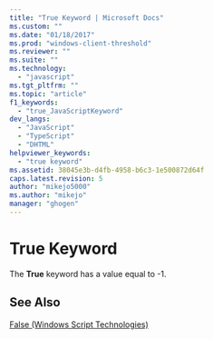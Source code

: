 ```yaml
---
title: "True Keyword | Microsoft Docs"
ms.custom: ""
ms.date: "01/18/2017"
ms.prod: "windows-client-threshold"
ms.reviewer: ""
ms.suite: ""
ms.technology: 
  - "javascript"
ms.tgt_pltfrm: ""
ms.topic: "article"
f1_keywords: 
  - "true_JavaScriptKeyword"
dev_langs: 
  - "JavaScript"
  - "TypeScript"
  - "DHTML"
helpviewer_keywords: 
  - "true keyword"
ms.assetid: 38045e3b-d4fb-4958-b6c3-1e500872d64f
caps.latest.revision: 5
author: "mikejo5000"
ms.author: "mikejo"
manager: "ghogen"
---
```

# True Keyword
The **True** keyword has a value equal to -1.  
  
## See Also  
 [False (Windows Script Technologies)](../../javascript/misc/false-windows-script-technologies.md)